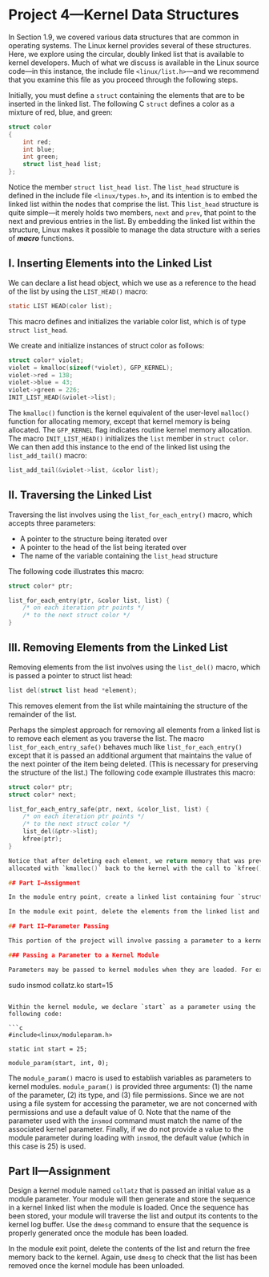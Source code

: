 # Project 4—Kernel Data Structures

In Section 1.9, we covered various data structures that are common in operating systems. The Linux kernel provides several of these structures. Here, we explore using the circular, doubly linked list that is available to kernel developers. Much of what we discuss is available in the Linux source code—in this instance, the include file `<linux/list.h>`—and we recommend that you examine this file as you proceed through the following steps.

Initially, you must define a `struct` containing the elements that are to be inserted in the linked list. The following C `struct` defines a color as a mixture of red, blue, and green:

```c
struct color
{
	int red;
	int blue;
	int green;
	struct list_head list;
};
```

Notice the member `struct list_head list`. The `list_head` structure is defined in the include file `<linux/types.h>`, and its intention is to embed the linked list within the nodes that comprise the list. This `list_head` structure is quite simple—it merely holds two members, `next` and `prev`, that point to the next and previous entries in the list. By embedding the linked list within the structure, Linux makes it possible to manage the data structure with a series of ***macro*** functions.

## I. Inserting Elements into the Linked List

We can declare a list head object, which we use as a reference to the head of the list by using the `LIST_HEAD()` macro: 

```c
static LIST HEAD(color list);
```

This macro defines and initializes the variable color list, which is of type `struct list_head`.

We create and initialize instances of struct color as follows:

```c
struct color* violet;
violet = kmalloc(sizeof(*violet), GFP_KERNEL);
violet->red = 138;
violet->blue = 43;
violet->green = 226;
INIT_LIST_HEAD(&violet->list);
```

The `kmalloc()` function is the kernel equivalent of the user-level `malloc()` function for allocating memory, except that kernel memory is being allocated. The `GFP_KERNEL` flag indicates routine kernel memory allocation. The macro `INIT_LIST_HEAD()` initializes the `list` member in `struct color`. We can then add this instance to the end of the linked list using the `list_add_tail()` macro:

```c
list_add_tail(&violet->list, &color list);
```

## II. Traversing the Linked List

Traversing the list involves using the `list_for_each_entry()` macro, which accepts three parameters:

* A pointer to the structure being iterated over
* A pointer to the head of the list being iterated over
* The name of the variable containing the `list_head` structure

The following code illustrates this macro:

```c
struct color* ptr;

list_for_each_entry(ptr, &color list, list) {
	/* on each iteration ptr points */
	/* to the next struct color */
}
```

## III. Removing Elements from the Linked List

Removing elements from the list involves using the `list_del()` macro, which is passed a pointer to struct list head:

```c
list del(struct list head *element);
```

This removes element from the list while maintaining the structure of the remainder of the list.

Perhaps the simplest approach for removing all elements from a linked list is to remove each element as you traverse the list. The macro `list_for_each_entry_safe()` behaves much like `list_for_each_entry()` except that it is passed an additional argument that maintains the value of the next pointer of the item being deleted. (This is necessary for preserving the structure of the list.) The following code example illustrates this macro:

```c
struct color* ptr;
struct color* next;

list_for_each_entry_safe(ptr, next, &color_list, list) {
	/* on each iteration ptr points */
	/* to the next struct color */
	list_del(&ptr->list);
	kfree(ptr);
}

Notice that after deleting each element, we return memory that was previously
allocated with `kmalloc()` back to the kernel with the call to `kfree()`.

## Part I—Assignment

In the module entry point, create a linked list containing four `struct color` elements. Traverse the linked list and output its contents to the kernel log buffer. Invoke the `dmesg` command to ensure that the list is properly constructed once the kernel module has been loaded.

In the module exit point, delete the elements from the linked list and return the free memory back to the kernel. Again, invoke the `dmesg` command to check that the list has been removed once the kernel module has been unloaded.

## Part II—Parameter Passing

This portion of the project will involve passing a parameter to a kernel module. The module will use this parameter as an initial value and generate the Collatz sequence as described in Exercise 3.21.

### Passing a Parameter to a Kernel Module

Parameters may be passed to kernel modules when they are loaded. For example, if the name of the kernel module is `collatz`, we can pass the initial value of 15 to the kernel parameter `start` as follows:

```
sudo insmod collatz.ko start=15
```

Within the kernel module, we declare `start` as a parameter using the following code:

```c
#include<linux/moduleparam.h>

static int start = 25;

module_param(start, int, 0);
```

The `module_param()` macro is used to establish variables as parameters to kernel modules. `module_param()` is provided three arguments: (1) the name of the parameter, (2) its type, and (3) file permissions. Since we are not using a file system for accessing the parameter, we are not concerned with permissions and use a default value of 0. Note that the name of the parameter used with the `insmod` command must match the name of the associated kernel parameter. Finally, if we do not provide a value to the module parameter during loading with `insmod`, the default value (which in this case is 25) is used.

## Part II—Assignment

Design a kernel module named `collatz` that is passed an initial value as a module parameter. Your module will then generate and store the sequence in a kernel linked list when the module is loaded. Once the sequence has been stored, your module will traverse the list and output its contents to the kernel log buffer. Use the `dmesg` command to ensure that the sequence is properly generated once the module has been loaded.

In the module exit point, delete the contents of the list and return the free memory back to the kernel. Again, use `dmesg` to check that the list has been removed once the kernel module has been unloaded.